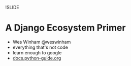 !SLIDE 
# A Django Ecosystem Primer

* Wes Winham @weswinham
* everything that's not code
* learn enough to google
* [docs.python-guide.org](http://docs.python-guide.org)
